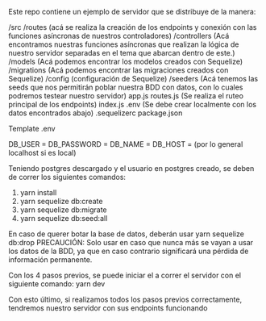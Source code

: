 Este repo contiene un ejemplo de servidor que se distribuye de la manera:

/src
    /routes
        (acá se realiza la creación de los endpoints y conexión con las funciones asíncronas de nuestros controladores)
    /controllers
        (Acá encontramos nuestras funciones asíncronas que realizan la lógica de nuestro servidor separadas en el tema que abarcan dentro de este.)
    /models
        (Acá podemos encontrar los modelos creados con Sequelize)
    /migrations
        (Acá podemos encontrar las migraciones creados con Sequelize)
    /config 
        (configuración de Sequelize)
    /seeders
        (Acá tenemos las seeds que nos permitirán poblar nuestra BDD con datos, con lo cuales podremos testear nuestro servidor)
    app.js
    routes.js (Se realiza el ruteo principal de los endpoints)
    index.js
.env (Se debe crear localmente con los datos encontrados abajo)
.sequelizerc
package.json

Template .env

DB_USER = <completar>
DB_PASSWORD = <completar>
DB_NAME = <completar>
DB_HOST = <completar> (por lo general localhost si es local)


Teniendo postgres descargado y el usuario en postgres creado, se deben de correr los siguientes comandos:

1. yarn install
2. yarn sequelize db:create
3. yarn sequelize db:migrate
4. yarn sequelize db:seed:all

En caso de querer botar la base de datos, deberán usar yarn sequelize db:drop 
PRECAUCIÓN: Solo usar en caso que nunca más se vayan a usar los datos de la BDD, ya que en caso contrario significará una pérdida de información permanente.

Con los 4 pasos previos, se puede iniciar el a correr el servidor con el siguiente comando:
yarn dev

Con esto último, si realizamos todos los pasos previos correctamente, tendremos nuestro servidor con sus endpoints funcionando